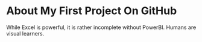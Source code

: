 # About My First Project On GitHub
While Excel is powerful, it is rather incomplete without PowerBI. 
Humans are visual learners.
